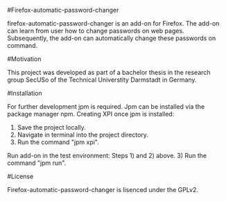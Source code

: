 #Firefox-automatic-password-changer

firefox-automatic-password-changer is an add-on for Firefox. The add-on can learn from user how to change passwords on web pages. Subsequently, the add-on can automatically change these passwords on command.

#Motivation

This project was developed as part of a bachelor thesis in the research group SecUSo of the Technical Universtity Darmstadt in Germany.

#Installation

For further development jpm is required. Jpm can be installed via the package manager npm.
Creating XPI once jpm is installed:
1) Save the project locally.
2) Navigate in terminal into the project directory.
3) Run the command "jpm xpi".

Run add-on in the test environment:
Steps 1) and 2) above.
3) Run the command "jpm run".

#License

Firefox-automatic-password-changer is lisenced under the GPLv2.
